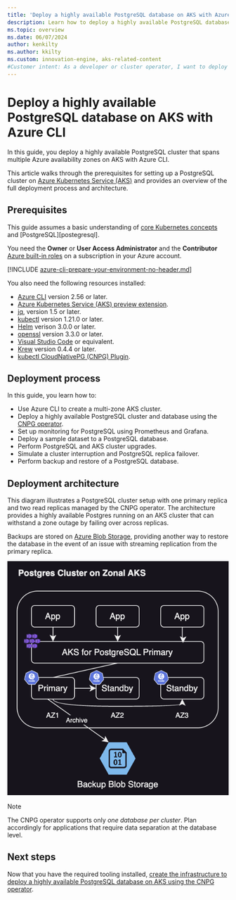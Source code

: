 ```yaml
---
title: 'Deploy a highly available PostgreSQL database on AKS with Azure CLI'
description: Learn how to deploy a highly available PostgreSQL database on AKS using the CloudNativePG operator.
ms.topic: overview
ms.date: 06/07/2024
author: kenkilty
ms.author: kkilty
ms.custom: innovation-engine, aks-related-content
#Customer intent: As a developer or cluster operator, I want to deploy a highly available PostgreSQL database on AKS so I can see how to run a stateful database workload using the managed Kubernetes service in Azure.
---
```

# Deploy a highly available PostgreSQL database on AKS with Azure CLI

In this guide, you deploy a highly available PostgreSQL cluster that spans multiple Azure availability zones on AKS with Azure CLI.

This article walks through the prerequisites for setting up a PostgreSQL cluster on [Azure Kubernetes Service (AKS)][what-is-aks] and provides an overview of the full deployment process and architecture.

## Prerequisites

This guide assumes a basic understanding of [core Kubernetes concepts][core-kubernetes-concepts] and [PostgreSQL][postegresql].

You need the **Owner** or **User Access Administrator** and the **Contributor** [Azure built-in roles][azure-roles] on a subscription in your Azure account.

[!INCLUDE [azure-cli-prepare-your-environment-no-header.md](~/reusable-content/azure-cli/azure-cli-prepare-your-environment-no-header.md)]

You also need the following resources installed:

- [Azure CLI](/cli/azure/install-azure-cli) version 2.56 or later.
- [Azure Kubernetes Service (AKS) preview extension][aks-preview].
- [jq][jq], version 1.5 or later.
- [kubectl][install-kubectl] version 1.21.0 or later.
- [Helm][install-helm] verison 3.0.0 or later.
- [openssl][install-openssl] version 3.3.0 or later.
- [Visual Studio Code][install-vscode] or equivalent.
- [Krew][install-krew] version 0.4.4 or later.
- [kubectl CloudNativePG (CNPG) Plugin][cnpg-plugin].

## Deployment process

In this guide, you learn how to:

- Use Azure CLI to create a multi-zone AKS cluster.
- Deploy a highly available PostgreSQL cluster and database using the [CNPG operator][cnpg-plugin].
- Set up monitoring for PostgreSQL using Prometheus and Grafana.
- Deploy a sample dataset to a PostgreSQL database.
- Perform PostgreSQL and AKS cluster upgrades.
- Simulate a cluster interruption and PostgreSQL replica failover.
- Perform backup and restore of a PostgreSQL database.

## Deployment architecture

This diagram illustrates a PostgreSQL cluster setup with one primary replica and two read replicas managed by the CNPG operator. The architecture provides a highly available Postgres running on an AKS cluster that can withstand a zone outage by failing over across replicas.

Backups are stored on [Azure Blob Storage](/azure/storage/blobs/), providing another way to restore the database in the event of an issue with streaming replication from the primary replica.

![AKS CNPG Architecture](./media/postgresql-ha-overview/aks-cnpg-arch.png)

> [!NOTE]
> The CNPG operator supports only *one database per cluster*. Plan accordingly for applications that require data separation at the database level.



## Next steps

Now that you have the required tooling installed,  [create the infrastructure to deploy a highly available PostgreSQL database on AKS using the CNPG operator][create-infrastructure].

<!-- LINKS -->
[what-is-aks]: ./what-is-aks.md
[postgresql]: https://www.postgresql.org/
[core-kubernetes-concepts]: ./concepts-clusters-workloads.md
[azure-roles]: ../role-based-access-control/built-in-roles.md
[aks-preview]: ./draft.md#install-the-aks-preview-azure-cli-extension
[jq]: https://jqlang.github.io/jq/
[install-kubectl]: https://kubernetes.io/docs/tasks/tools/install-kubectl/
[install-helm]: https://helm.sh/docs/intro/install/
[install-openssl]: https://www.openssl.org/
[install-vscode]: https://code.visualstudio.com/Download
[install-krew]: https://krew.sigs.k8s.io/
[cnpg-plugin]: https://cloudnative-pg.io/documentation/current/kubectl-plugin/#using-krew
[create-infrastructure]: ./create-postgresql-ha.md